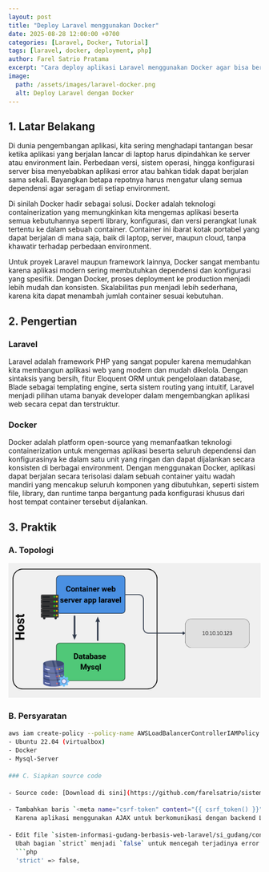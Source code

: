 ```yaml
---
layout: post
title: "Deploy Laravel menggunakan Docker"
date: 2025-08-28 12:00:00 +0700
categories: [Laravel, Docker, Tutorial]
tags: [laravel, docker, deployment, php]
author: Farel Satrio Pratama
excerpt: "Cara deploy aplikasi Laravel menggunakan Docker agar bisa berjalan diberbagai environment."
image:
  path: /assets/images/laravel-docker.png
  alt: Deploy Laravel dengan Docker
---
```


## 1. Latar Belakang

Di dunia pengembangan aplikasi, kita sering menghadapi tantangan besar ketika aplikasi yang berjalan lancar di laptop harus dipindahkan ke server atau environment lain. Perbedaan versi, sistem operasi, hingga konfigurasi server bisa menyebabkan aplikasi error atau bahkan tidak dapat berjalan sama sekali. Bayangkan betapa repotnya harus mengatur ulang semua dependensi agar seragam di setiap environment.

Di sinilah Docker hadir sebagai solusi. Docker adalah teknologi containerization yang memungkinkan kita mengemas aplikasi beserta semua kebutuhannya seperti library, konfigurasi, dan versi perangkat lunak tertentu ke dalam sebuah container. Container ini ibarat kotak portabel yang dapat berjalan di mana saja, baik di laptop, server, maupun cloud, tanpa khawatir terhadap perbedaan environment.

Untuk proyek Laravel maupun framework lainnya, Docker sangat membantu karena aplikasi modern sering membutuhkan dependensi dan konfigurasi yang spesifik. Dengan Docker, proses deployment ke production menjadi lebih mudah dan konsisten. Skalabilitas pun menjadi lebih sederhana, karena kita dapat menambah jumlah container sesuai kebutuhan.

## 2. Pengertian

### Laravel

Laravel adalah framework PHP yang sangat populer karena memudahkan kita membangun aplikasi web yang modern dan mudah dikelola. Dengan sintaksis yang bersih, fitur Eloquent ORM untuk pengelolaan database, Blade sebagai templating engine, serta sistem routing yang intuitif, Laravel menjadi pilihan utama banyak developer dalam mengembangkan aplikasi web secara cepat dan terstruktur.

### Docker

Docker adalah platform open-source yang memanfaatkan teknologi containerization untuk mengemas aplikasi beserta seluruh dependensi dan konfigurasinya ke dalam satu unit yang ringan dan dapat dijalankan secara konsisten di berbagai environment. Dengan menggunakan Docker, aplikasi dapat berjalan secara terisolasi dalam sebuah container yaitu wadah mandiri yang mencakup seluruh komponen yang dibutuhkan, seperti sistem file, library, dan runtime tanpa bergantung pada konfigurasi khusus dari host tempat container tersebut dijalankan.

## 3. Praktik

### A. Topologi
![Topologi Laravel Docker](/assets/images/topologi.png)

### B. Persyaratan
```bash
aws iam create-policy --policy-name AWSLoadBalancerControllerIAMPolicy --policy-document file://iam_policy.json
- Ubuntu 22.04 (virtualbox)
- Docker
- Mysql-Server

### C. Siapkan source code

- Source code: [Download di sini](https://github.com/farelsatrio/sistem-informasi-gudang-berbasis-web-laravel.git)

- Tambahkan baris `<meta name="csrf-token" content="{{ csrf_token() }}" />` ke file `sistem-informasi-gudang-berbasis-web-laravel/si_gudang/resources/views/welcome.blade.php`
  Karena aplikasi menggunakan AJAX untuk berkomunikasi dengan backend Laravel, token CSRF diperlukan untuk memastikan permintaan aman.

- Edit file `sistem-informasi-gudang-berbasis-web-laravel/si_gudang/config/database.php`
  Ubah bagian `strict` menjadi `false` untuk mencegah terjadinya error saat menyimpan data:
  ```php
  'strict' => false,